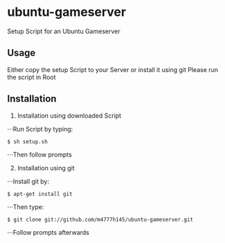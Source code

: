# ubuntu-gameserver
Setup Script for an Ubuntu Gameserver

## Usage
Either copy the setup Script to your Server or install it using git
Please run the script in Root

## Installation
1. Installation using downloaded Script

⋅⋅⋅Run Script by typing:

```
$ sh setup.sh
```

⋅⋅⋅Then follow prompts

2. Installation using git

⋅⋅⋅Install git by:

```
$ apt-get install git
```

⋅⋅⋅Then type:

```
$ git clone git://github.com/m4777h145/ubuntu-gameserver.git
```

⋅⋅⋅Follow prompts afterwards
